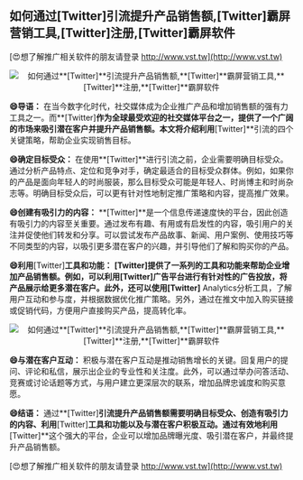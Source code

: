 ## **如何通过**[Twitter]**引流提升产品销售额,**[Twitter]**霸屏营销工具,**[Twitter]**注册,**[Twitter]**霸屏软件**

[😍想了解推广相关软件的朋友请登录 http://www.vst.tw](http://www.vst.tw)

 <center><img src="https://vst.tw/MP4/tuiguang/png/3.png" alt="如何通过**[Twitter]**引流提升产品销售额,**[Twitter]**霸屏营销工具,**[Twitter]**注册,**[Twitter]**霸屏软件"></center>

**😄导语：**
在当今数字化时代，社交媒体成为企业推广产品和增加销售额的强有力工具之一。而**[Twitter]**作为全球最受欢迎的社交媒体平台之一，提供了一个广阔的市场来吸引潜在客户并提升产品销售额。本文将介绍利用**[Twitter]**引流的四个关键策略，帮助企业实现销售目标。

**😄确定目标受众：**
在使用**[Twitter]**进行引流之前，企业需要明确目标受众。通过分析产品特点、定位和竞争对手，确定最适合的目标受众群体。例如，如果你的产品是面向年轻人的时尚服装，那么目标受众可能是年轻人、时尚博主和时尚杂志等。明确目标受众后，可以更有针对性地制定推广策略和内容，提高推广效果。

**😄创建有吸引力的内容：**
**[Twitter]**是一个信息传递速度快的平台，因此创造有吸引力的内容至关重要。通过发布有趣、有用或有启发性的内容，吸引用户的关注并促使他们转发和分享。可以尝试发布产品故事、新闻、用户案例、使用技巧等不同类型的内容，以吸引更多潜在客户的兴趣，并引导他们了解和购买你的产品。

**😄利用**[Twitter]**工具和功能：**
**[Twitter]**提供了一系列的工具和功能来帮助企业增加产品销售额。例如，可以利用**[Twitter]**广告平台进行有针对性的广告投放，将产品展示给更多潜在客户。此外，还可以使用**[Twitter]** Analytics分析工具，了解用户互动和参与度，并根据数据优化推广策略。另外，通过在推文中加入购买链接或促销代码，方便用户直接购买产品，提高转化率。

 <center><img src="https://vst.tw/MP4/tuiguang/png/1.png" alt="如何通过**[Twitter]**引流提升产品销售额,**[Twitter]**霸屏营销工具,**[Twitter]**注册,**[Twitter]**霸屏软件"></center>

**😄与潜在客户互动：**
积极与潜在客户互动是推动销售增长的关键。回复用户的提问、评论和私信，展示出企业的专业性和关注度。此外，可以通过举办问答活动、竞赛或讨论话题等方式，与用户建立更深层次的联系，增加品牌忠诚度和购买意愿。

**😄结语：**
通过**[Twitter]**引流提升产品销售额需要明确目标受众、创造有吸引力的内容、利用**[Twitter]**工具和功能以及与潜在客户积极互动。通过有效地利用**[Twitter]**这个强大的平台，企业可以增加品牌曝光度、吸引潜在客户，并最终提升产品销售额。

[😍想了解推广相关软件的朋友请登录 http://www.vst.tw](http://www.vst.tw)



